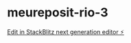 # meureposit-rio-3

[Edit in StackBlitz next generation editor ⚡️](https://stackblitz.com/~/github.com/Sarahmahdavi/meureposit-rio-3)